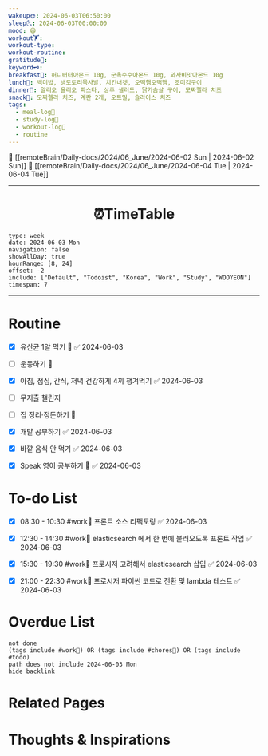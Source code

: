 ```yaml
---
wakeup🌞: 2024-06-03T06:50:00
sleep🌜: 2024-06-03T00:00:00
mood: 😃
workout🏋️: 
workout-type: 
workout-routine: 
gratitude🙏: 
keyword🗝️: 
breakfast🍳: 허니버터아몬드 10g, 군옥수수아몬드 10g, 와사비맛아몬드 10g
lunch🍚: 백미밥, 냉도토리묵사발, 치킨너겟, 오떡햄오떡햄, 조미김구이
dinner🥗: 알리오 올리오 파스타, 상추 샐러드, 닭가슴살 구이, 모짜렐라 치즈
snack🍬: 모짜렐라 치즈, 계란 2개, 오트밀, 슬라이스 치즈
tags:
  - meal-log📝
  - study-log📓
  - workout-log💪
  - routine
---
```


🔺 [[remoteBrain/Daily-docs/2024/06_June/2024-06-02 Sun | 2024-06-02 Sun]]
🔻 [[remoteBrain/Daily-docs/2024/06_June/2024-06-04 Tue | 2024-06-04 Tue]]
___
<h1> <center>⏰TimeTable </center> </h1>

```gEvent
type: week
date: 2024-06-03 Mon
navigation: false
showAllDay: true
hourRange: [8, 24]
offset: -2
include: ["Default", "Todoist", "Korea", "Work", "Study", "WOOYEON"]
timespan: 7
```

--- 


# Routine 

- [x] 유산균 1알 먹기 🔼 ✅ 2024-06-03
- [ ] 운동하기 🔼
- [x] 아침, 점심, 간식, 저녁 건강하게 4끼 챙겨먹기 ✅ 2024-06-03
- [ ] 무지출 챌린지 
- [ ] 집 정리·정돈하기 🔼
- [x] 개발 공부하기 ✅ 2024-06-03
- [x] 바깥 음식 안 먹기 ✅ 2024-06-03
- [x] Speak 영어 공부하기 🔼 ✅ 2024-06-03


# To-do List

- [x] 08:30 - 10:30 #work💼 프론트 소스 리팩토링 ✅ 2024-06-03
- [x] 12:30 - 14:30 #work💼 elasticsearch 에서 한 번에 불러오도록 프론트 작업 ✅ 2024-06-03
- [x] 15:30 - 19:30 #work💼 프로시저 고려해서 elasticsearch 삽입 ✅ 2024-06-03
- [x] 21:00 - 22:30 #work💼 프로시저 파이썬 코드로 전환 및 lambda 테스트 ✅ 2024-06-03


# Overdue List
```tasks
not done
(tags include #work💼) OR (tags include #chores🧺) OR (tags include #todo)
path does not include 2024-06-03 Mon
hide backlink
```

# Related Pages



# Thoughts & Inspirations

